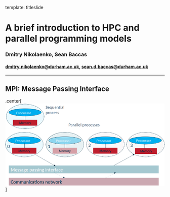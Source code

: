 template: titleslide

# A brief introduction to HPC and parallel programming models
### Dmitry Nikolaenko, Sean Baccas
#### dmitry.nikolaenko@durham.ac.uk, sean.d.baccas@durham.ac.uk

---

## MPI: Message Passing Interface

.center[
![:scale_img 100%](par-intro-1.png)
]


